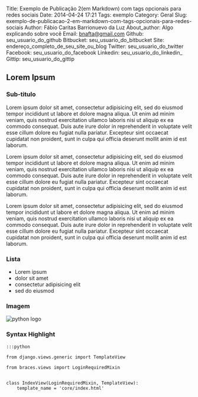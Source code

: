 Title: Exemplo de Publicação 2(em Markdown) com tags opcionais para redes sociais
Date: 2014-04-24 17:21
Tags: exemplo
Category: Geral
Slug: exemplo-de-publicacao-2-em-markdown-com-tags-opcionais-para-redes-sociais
Author: Fábio Caritas Barrionuevo da Luz
About_author: Algo explicando sobre você
Email:  bnafta@gmail.com
Github: seu_usuario_do_github
Bitbucket: seu_usuario_do_bitbucket
Site: endereço_completo_de_seu_site_ou_blog
Twitter: seu_usuario_do_twitter
Facebook: seu_usuario_do_facebook
Linkedin: seu_usuario_do_linkedin_
Gittip: seu_usuario_do_gittip



Lorem Ipsum
-----------

### Sub-titulo

Lorem ipsum dolor sit amet, consectetur adipisicing elit, sed do eiusmod
tempor incididunt ut labore et dolore magna aliqua. Ut enim ad minim veniam,
quis nostrud exercitation ullamco laboris nisi ut aliquip ex ea commodo
consequat. Duis aute irure dolor in reprehenderit in voluptate velit esse
cillum dolore eu fugiat nulla pariatur. Excepteur sint occaecat cupidatat non
proident, sunt in culpa qui officia deserunt mollit anim id est laborum.

Lorem ipsum dolor sit amet, consectetur adipisicing elit, sed do eiusmod
tempor incididunt ut labore et dolore magna aliqua. Ut enim ad minim veniam,
quis nostrud exercitation ullamco laboris nisi ut aliquip ex ea commodo
consequat. Duis aute irure dolor in reprehenderit in voluptate velit esse
cillum dolore eu fugiat nulla pariatur. Excepteur sint occaecat cupidatat non
proident, sunt in culpa qui officia deserunt mollit anim id est laborum.

Lorem ipsum dolor sit amet, consectetur adipisicing elit, sed do eiusmod
tempor incididunt ut labore et dolore magna aliqua. Ut enim ad minim veniam,
quis nostrud exercitation ullamco laboris nisi ut aliquip ex ea commodo
consequat. Duis aute irure dolor in reprehenderit in voluptate velit esse
cillum dolore eu fugiat nulla pariatur. Excepteur sint occaecat cupidatat non
proident, sunt in culpa qui officia deserunt mollit anim id est laborum.

### Lista

* Lorem ipsum
* dolor sit amet
* consectetur adipisicing elit
* sed do eiusmod

### Imagem

![python logo](images/python-logo-master-v3-TM.png "Python Logo")

### Syntax Highlight

    :::python

    from django.views.generic import TemplateView

    from braces.views import LoginRequiredMixin


    class IndexView(LoginRequiredMixin, TemplateView):
        template_name = 'core/index.html'
